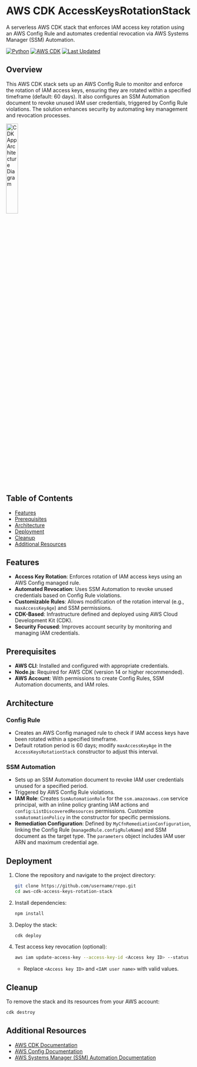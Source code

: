 # AWS CDK AccessKeysRotationStack

A serverless AWS CDK stack that enforces IAM access key rotation using an AWS Config Rule and automates credential revocation via AWS Systems Manager (SSM) Automation.

[![Python](https://img.shields.io/badge/python-3.8%2B-blue)](https://www.python.org)
[![AWS CDK](https://img.shields.io/badge/AWS_CDK-v2-orange)](https://aws.amazon.com/cdk/)
[![Last Updated](https://img.shields.io/badge/Last%20Updated-Sep%2002,%202025-lightgrey)](https://github.com/username/repo)

## Overview

This AWS CDK stack sets up an AWS Config Rule to monitor and enforce the rotation of IAM access keys, ensuring they are rotated within a specified timeframe (default: 60 days). It also configures an SSM Automation document to revoke unused IAM user credentials, triggered by Config Rule violations. The solution enhances security by automating key management and revocation processes.

<img src="./diagram.png" alt="CDK App Architecture Diagram" width="25%">

## Table of Contents
- [Features](#features)
- [Prerequisites](#prerequisites)
- [Architecture](#architecture)
- [Deployment](#deployment)
- [Cleanup](#cleanup)
- [Additional Resources](#additional-resources)


## Features
- **Access Key Rotation**: Enforces rotation of IAM access keys using an AWS Config managed rule.
- **Automated Revocation**: Uses SSM Automation to revoke unused credentials based on Config Rule violations.
- **Customizable Rules**: Allows modification of the rotation interval (e.g., `maxAccessKeyAge`) and SSM permissions.
- **CDK-Based**: Infrastructure defined and deployed using AWS Cloud Development Kit (CDK).
- **Security Focused**: Improves account security by monitoring and managing IAM credentials.

## Prerequisites
- **AWS CLI**: Installed and configured with appropriate credentials.
- **Node.js**: Required for AWS CDK (version 14 or higher recommended).
- **AWS Account**: With permissions to create Config Rules, SSM Automation documents, and IAM roles.

## Architecture

### Config Rule
- Creates an AWS Config managed rule to check if IAM access keys have been rotated within a specified timeframe.
- Default rotation period is 60 days; modify `maxAccessKeyAge` in the `AccessKeysRotationStack` constructor to adjust this interval.

### SSM Automation
- Sets up an SSM Automation document to revoke IAM user credentials unused for a specified period.
- Triggered by AWS Config Rule violations.
- **IAM Role**: Creates `SsmAutomationRole` for the `ssm.amazonaws.com` service principal, with an inline policy granting IAM actions and `config:ListDiscoveredResources` permissions. Customize `ssmAutomationPolicy` in the constructor for specific permissions.
- **Remediation Configuration**: Defined by `MyCfnRemediationConfiguration`, linking the Config Rule (`managedRule.configRuleName`) and SSM document as the target type. The `parameters` object includes IAM user ARN and maximum credential age.

## Deployment
1. Clone the repository and navigate to the project directory:
   ```bash
   git clone https://github.com/username/repo.git
   cd aws-cdk-access-keys-rotation-stack
   ```
2. Install dependencies:
   ```bash
   npm install
   ```
3. Deploy the stack:
   ```bash
   cdk deploy
   ```
4. Test access key revocation (optional):
   ```bash
   aws iam update-access-key --access-key-id <Access key ID> --status Inactive --user-name <IAM user name>
   ```
   - Replace `<Access key ID>` and `<IAM user name>` with valid values.

## Cleanup
To remove the stack and its resources from your AWS account:
```bash
cdk destroy
```

## Additional Resources
- [AWS CDK Documentation](https://docs.aws.amazon.com/cdk/latest/guide/home.html)
- [AWS Config Documentation](https://docs.aws.amazon.com/config/latest/developerguide/WhatIsConfig.html)
- [AWS Systems Manager (SSM) Automation Documentation](https://docs.aws.amazon.com/systems-manager/latest/userguide/automation.html)